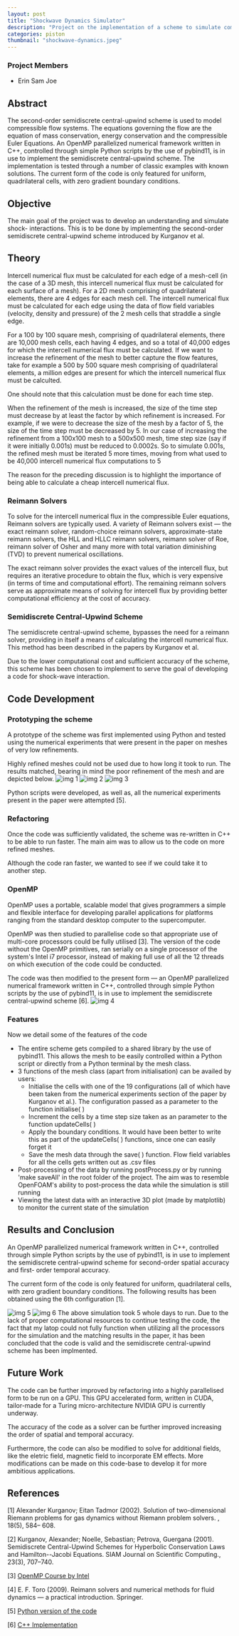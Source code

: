 ```yaml
---
layout: post
title: "Shockwave Dynamics Simulator"
description: "Project on the implementation of a scheme to simulate compressible flow to further understanding of shockwave interaction"
categories: piston
thumbnail: "shockwave-dynamics.jpeg"
---
```


### Project Members

- Erin Sam Joe

## Abstract

The second-order semidiscrete central-upwind scheme is used to model
compressible flow systems. The equations governing the flow are the equation of
mass conservation, energy conservation and the compressible Euler Equations. An
OpenMP parallelized numerical framework written in C++, controlled through
simple Python scripts by the use of pybind11, is in use to implement the
semidiscrete central-upwind scheme. The implementation is tested through a
number of classic examples with known solutions. The current form of the code is
only featured for uniform, quadrilateral cells, with zero gradient boundary
conditions.

## Objective

The main goal of the project was to develop an understanding and simulate shock-
interactions. This is to be done by implementing the second-order semidiscrete
central-upwind scheme introduced by Kurganov et al.

## Theory

Intercell numerical flux must be calculated for each edge of a mesh-cell (in the case
of a 3D mesh, this intercell numerical flux must be calculated for each surface of a
mesh). For a 2D mesh comprising of quadrilateral elements, there are 4 edges for
each mesh cell. The intercell numerical flux must be calculated for each edge using
the data of flow field variables (velocity, density and pressure) of the 2 mesh cells
that straddle a single edge.

For a 100 by 100 square mesh, comprising of quadrilateral elements, there are
10,000 mesh cells, each having 4 edges, and so a total of 40,000 edges for which the
intercell numerical flux must be calculated. If we want to increase the refinement of
the mesh to better capture the flow features, take for example a 500 by 500 square
mesh comprising of quadrilateral elements, a million edges are present for which
the intercell numerical flux must be calculted.

One should note that this calculation must be done for each time step.

When the refinement of the mesh is increased, the size of the time step must
decrease by at least the factor by which refinement is increased. For example, if we
were to decrease the size of the mesh by a factor of 5, the size of the time step must
be decreased by 5. In our case of increasing the refinement from a 100x100 mesh to
a 500x500 mesh, time step size (say if it were initially 0.001s) must be reduced to
0.0002s. So to simulate 0.001s, the refined mesh must be iterated 5 more times,
moving from what used to be 40,000 intercell numerical flux computations to 5

The reason for the preceding discussion is to highlight the importance of being able
to calculate a cheap intercell numerical flux.

### Reimann Solvers

To solve for the intercell numerical flux in the compressible Euler equations,
Reimann solvers are typically used. A variety of Reimann solvers exist — the exact
reimann solver, random-choice reimann solvers, approximate-state reimann
solvers, the HLL and HLLC reimann solvers, reimann solver of Roe, reimann solver
of Osher and many more with total variation diminishing (TVD) to prevent
numerical oscillations.

The exact reimann solver provides the exact values of the intercell flux, but requires
an iterative procedure to obtain the flux, which is very expensive (in terms of time
and computational effort). The remaining reimann solvers serve as approximate
means of solving for intercell flux by providing better computational efficiency at
the cost of accuracy.

### Semidiscrete Central-Upwind Scheme

The semidiscrete central-upwind scheme, bypasses the need for a reimann solver,
providing in itself a means of calculating the intercell numerical flux. This method
has been described in the papers by Kurganov et al.

Due to the lower computational cost and sufficient accuracy of the scheme, this
scheme has been chosen to implement to serve the goal of developing a code for
shock-wave interaction.

## Code Development

### Prototyping the scheme

A prototype of the scheme was first implemented using Python and tested using the
numerical experiments that were present in the paper on meshes of very low
refinements.

Highly refined meshes could not be used due to how long it took to run. The results
matched, bearing in mind the poor refinement of the mesh and are depicted below.
![img 1](/virtual-expo/assets/img/piston/SDCU_blog_1.png)
![img 2](/virtual-expo/assets/img/piston/SDCU_blog_2.png)
![img 3](/virtual-expo/assets/img/piston/SDCU_blog_3.png)

Python scripts were developed, as well as, all the numerical experiments present in
the paper were attempted [5].

### Refactoring

Once the code was sufficiently validated, the scheme was re-written in C++ to be
able to run faster. The main aim was to allow us to the code on more refined meshes.

Although the code ran faster, we wanted to see if we could take it to another step.

### OpenMP

OpenMP uses a portable, scalable
model that gives programmers a simple and flexible interface for developing parallel
applications for platforms ranging from the standard desktop computer to the
supercomputer.

OpenMP was then studied to parallelise code so that appropriate use of multi-core
processors could be fully utilised [3]. The version of the code without the OpenMP
primitives, ran serially on a single processor of the system's Intel i7 processor,
instead of making full use of all the 12 threads on which execution of the code could
be conducted.

The code was then modified to the present form — an OpenMP parallelized
numerical framework written in C++, controlled through simple Python scripts by
the use of pybind11, is in use to implement the semidiscrete central-upwind scheme
[6].
![img 4](/virtual-expo/assets/img/piston/SDCU_blog_4.png)

### Features

Now we detail some of the features of the code

- The entire scheme gets compiled to a shared library by the use of pybind11. This
allows the mesh to be easily controlled within a Python script or directly from a
Python terminal by the mesh class.
- 3 functions of the mesh class (apart from initialisation) can be availed by users:
  - Initialise the cells with one of the 19 configurations (all of which have been
    taken from the numerical experiments section of the paper by Kurganov et
    al.). The configuration passed as a parameter to the function initialise( )
  - Increment the cells by a time step size taken as an parameter to the function
    updateCells( )
  - Apply the boundary conditions. It would have been better to write this as
    part of the updateCells( ) functions, since one can easily forget it
  - Save the mesh data through the save( ) function. Flow field variables for all
    the cells gets written out as .csv files
- Post-processing of the data by running postProcess.py or by running 'make
saveAll' in the root folder of the project. The aim was to resemble OpenFOAM's
ability to post-process the data while the simulation is still running
- Viewing the latest data with an interactive 3D plot (made by matplotlib) to
monitor the current state of the simulation

## Results and Conclusion

An OpenMP parallelized numerical framework written in C++, controlled through
simple Python scripts by the use of pybind11, is in use to implement the
semidiscrete central-upwind scheme for second-order spatial accuracy and first-
order temporal accuracy.

The current form of the code is only featured for uniform, quadrilateral cells, with
zero gradient boundary conditions. The following results has been obtained using
the 6th configuration [1].

![img 5](/virtual-expo/assets/img/piston/SDCU_blog_5.png)
![img 6](/virtual-expo/assets/img/piston/SDCU_blog_6.png)
The above simulation took 5 whole days to run. Due to the lack of proper
computational resources to continue testing the code, the fact that my latop could
not fully function when utilizing all the processors for the simulation and the
matching results in the paper, it has been concluded that the code is valid and the
semidiscrete central-upwind scheme has been implmented.

## Future Work

The code can be further improved by refactoring into a highly parallelised form to be
run on a GPU. This GPU accelerated form, written in CUDA, tailor-made for a Turing
micro-architecture NVIDIA GPU is currently underway.

The accuracy of the code as a solver can be further improved increasing the order of
spatial and temporal accuracy.

Furthermore, the code can also be modified to solve for additional fields, like the
eletric field, magnetic field to incorporate EM effects. More modifications can be
made on this code-base to develop it for more ambitious applications.

## References

[1] Alexander Kurganov; Eitan Tadmor (2002). Solution of two-dimensional
Riemann problems for gas dynamics without Riemann problem solvers. , 18(5), 584–
608.

[2] Kurganov, Alexander; Noelle, Sebastian; Petrova, Guergana (2001). Semidiscrete
Central-Upwind Schemes for Hyperbolic Conservation Laws and Hamilton--Jacobi
Equations. SIAM Journal on Scientific Computing., 23(3), 707–740.

[3] [OpenMP Course by Intel](https://www.youtube.com/playlist?list=PLLX-Q6B8xqZ8n8bwjGdzBJ25X2utwnoEG)

[4] E. F. Toro (2009). Reimann solvers and numerical methods for fluid dynamics — a
practical introduction. Springer.

[5] [Python version of the code](https://github.com/ErinSam/Semidiscrete-Central-Upwind-Schemes)

[6] [C++ Implementation](https://github.com/ErinSam/Second-Order-Semidiscrete-Central-Upwind-Scheme)
